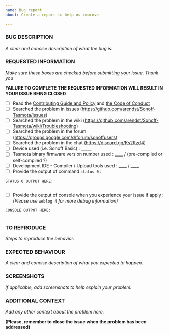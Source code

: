 ```yaml
---
name: Bug report
about: Create a report to help us improve

---
```


<GUIDE>

<This BUG issue template is meant to REPORT Tasmota software BUGS ONLY>
  
<Please DO NOT OPEN AN ISSUE:>
  <If your Tasmota version is not the latest, please update before posting. Your issue might be already solved. Latest precompiled bins of Tasmota can be downloaded from http://thehackbox.org/tasmota/>
  <If your issue is a flashing issue, please address that to the Tasmota Support Chat>
  <If your issue is compilation problem, please address that to the Tasmota Support Chat>
  <If your issue has been addresed before (duplicated issue), please ask in the original issue>
  <If your issue is wifi problem or mqtt problem, please try first the steps provided in troubleshooting of the wiki>

### BUG DESCRIPTION
_A clear and concise description of what the bug is._


### REQUESTED INFORMATION
_Make sure these boxes are checked before submitting your issue. Thank you_

**FAILURE TO COMPLETE THE REQUESTED INFORMATION WILL RESULT IN YOUR ISSUE BEING CLOSED**

- [ ] Read the [Contributing Guide and Policy](https://github.com/arendst/Sonoff-Tasmota/blob/development/CONTRIBUTING.md) and [the Code of Conduct](https://github.com/arendst/Sonoff-Tasmota/blob/development/CODE_OF_CONDUCT.md)
- [ ] Searched the problem in issues (https://github.com/arendst/Sonoff-Tasmota/issues)
- [ ] Searched the problem in the wiki (https://github.com/arendst/Sonoff-Tasmota/wiki/Troubleshooting)
- [ ] Searched the problem in the forum (https://groups.google.com/d/forum/sonoffusers)
- [ ] Searched the problem in the chat (https://discord.gg/Ks2Kzd4)
- [ ] Device used (i.e. Sonoff Basic) : _____
- [ ] Tasmota binary firmware version number used : ____ / (pre-compiled or self-compiled ?)
- [ ] Development IDE - Compiler / Upload tools used : ____ / ____
- [ ] Provide the output of command ``status 0`` :
```
STATUS 0 OUTPUT HERE:


```
- [ ] Provide the output of console when you experience your issue if apply :
_(Please use_ ``weblog 4`` _for more debug information)_
```
CONSOLE OUTPUT HERE:


```

### TO REPRODUCE
_Steps to reproduce the behavior:_


### EXPECTED BEHAVIOUR
_A clear and concise description of what you expected to happen._


### SCREENSHOTS
_If applicable, add screenshots to help explain your problem._


### ADDITIONAL CONTEXT
_Add any other context about the problem here._


**(Please, remember to close the issue when the problem has been addressed)**
